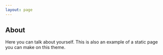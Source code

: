 ```yaml
---
layout: page
---
```


## About

Here you can talk about yourself. This is also an example of a static page you can make on this theme.
